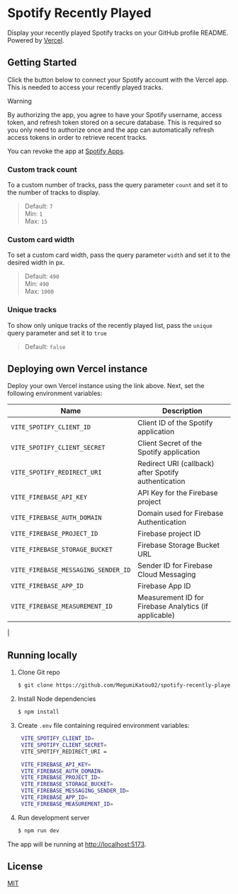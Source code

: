 # Spotify Recently Played

Display your recently played Spotify tracks on your GitHub profile README. Powered by [Vercel](https://vercel.com).

## Getting Started

Click the button below to connect your Spotify account with the Vercel app. This is needed to access your recently played tracks.

> [!WARNING]
> By authorizing the app, you agree to have your Spotify username, access token, and refresh token stored on a secure database. This is required so you only need to authorize once and the app can automatically refresh access tokens in order to retrieve recent tracks.
>
> You can revoke the app at [Spotify Apps](https://www.spotify.com/account/apps).

### Custom track count

To a custom number of tracks, pass the query parameter `count` and set it to the number of tracks to display.

> Default: `7`\
> Min: `1`\
> Max: `15`

### Custom card width

To set a custom card width, pass the query parameter `width` and set it to the desired width in px.

> Default: `490`\
> Min: `490`\
> Max: `1000`

### Unique tracks

To show only unique tracks of the recently played list, pass the `unique` query parameter and set it to `true`

> Default: `false`

## Deploying own Vercel instance

Deploy your own Vercel instance using the link above. Next, set the following environment variables:

| Name                       | Description                                   |
| -------------------------- | --------------------------------------------- |
| `VITE_SPOTIFY_CLIENT_ID` | Client ID of the Spotify application|
| `VITE_SPOTIFY_CLIENT_SECRET`     | Client Secret of the Spotify application|
| `VITE_SPOTIFY_REDIRECT_URI`    | Redirect URI (callback) after Spotify authentication                         |
| `VITE_FIREBASE_API_KEY`            | API Key for the Firebase project|
| `VITE_FIREBASE_AUTH_DOMAIN`      | Domain used for Firebase Authentication|
| `VITE_FIREBASE_PROJECT_ID` |	Firebase project ID|
| `VITE_FIREBASE_STORAGE_BUCKET`    | Firebase Storage Bucket URL|
| `VITE_FIREBASE_MESSAGING_SENDER_ID`    | Sender ID for Firebase Cloud Messaging|
| `VITE_FIREBASE_APP_ID`               |Firebase App ID|
|`VITE_FIREBASE_MEASUREMENT_ID`|Measurement ID for Firebase Analytics (if applicable)
|

## Running locally

1. Clone Git repo
   ```sh
   $ git clone https://github.com/MegumiKatou02/spotify-recently-played.git
   ```
2. Install Node dependencies
   ```sh
   $ npm install
   ```
3. Create `.env` file containing required environment variables:
   ```sh
    VITE_SPOTIFY_CLIENT_ID=
    VITE_SPOTIFY_CLIENT_SECRET=
    VITE_SPOTIFY_REDIRECT_URI = 

    VITE_FIREBASE_API_KEY=
    VITE_FIREBASE_AUTH_DOMAIN=
    VITE_FIREBASE_PROJECT_ID=
    VITE_FIREBASE_STORAGE_BUCKET=
    VITE_FIREBASE_MESSAGING_SENDER_ID=
    VITE_FIREBASE_APP_ID=
    VITE_FIREBASE_MEASUREMENT_ID=
   ```
4. Run development server
   ```sh
   $ npm run dev
   ```

The app will be running at [http://localhost:5173](http://localhost:5173).

## License

[MIT](LICENSE)
